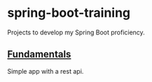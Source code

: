 # spring-boot-training

Projects to develop my Spring Boot proficiency.

## [Fundamentals](./fundamentals/README.md)

Simple app with a rest api.